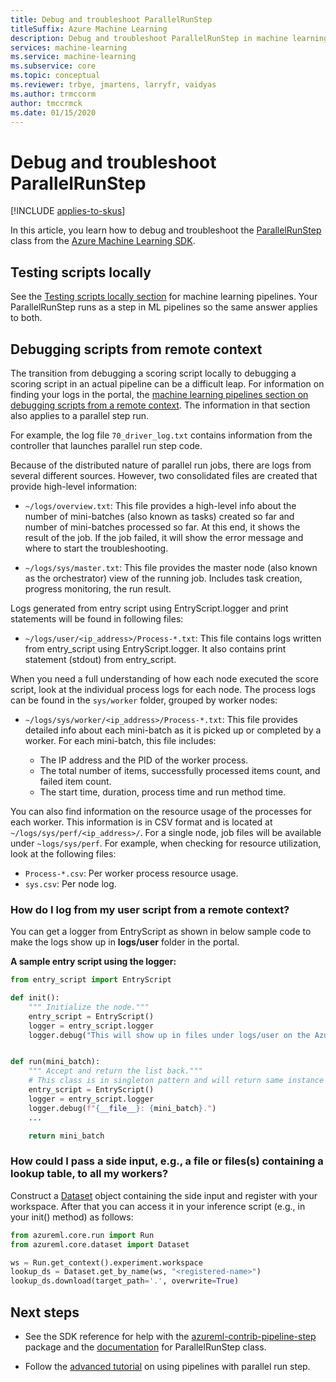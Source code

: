 ```yaml
---
title: Debug and troubleshoot ParallelRunStep
titleSuffix: Azure Machine Learning
description: Debug and troubleshoot ParallelRunStep in machine learning pipelines in the Azure Machine Learning SDK for Python. Learn common pitfalls for developing with pipelines, and tips to help you debug your scripts before and during remote execution.
services: machine-learning
ms.service: machine-learning
ms.subservice: core
ms.topic: conceptual
ms.reviewer: trbye, jmartens, larryfr, vaidyas
ms.author: trmccorm
author: tmccrmck
ms.date: 01/15/2020
---
```


# Debug and troubleshoot ParallelRunStep
[!INCLUDE [applies-to-skus](../../includes/aml-applies-to-basic-enterprise-sku.md)]

In this article, you learn how to debug and troubleshoot the [ParallelRunStep](https://docs.microsoft.com/python/api/azureml-contrib-pipeline-steps/azureml.contrib.pipeline.steps.parallel_run_step.parallelrunstep?view=azure-ml-py) class from the [Azure Machine Learning SDK](https://docs.microsoft.com/python/api/overview/azure/ml/intro?view=azure-ml-py).

## Testing scripts locally

See the [Testing scripts locally section](how-to-debug-pipelines.md#testing-scripts-locally) for machine learning pipelines. Your ParallelRunStep runs as a step in ML pipelines so the same answer applies to both.

## Debugging scripts from remote context

The transition from debugging a scoring script locally to debugging a scoring script in an actual pipeline can be a difficult leap. For information on finding your logs in the portal, the [machine learning pipelines section on debugging scripts from a remote context](how-to-debug-pipelines.md#debugging-scripts-from-remote-context). The information in that section also applies to a parallel step run.

For example, the log file `70_driver_log.txt` contains information from the controller that launches parallel run step code.

Because of the distributed nature of parallel run jobs, there are logs from several different sources. However, two consolidated files are created that provide high-level information:

- `~/logs/overview.txt`: This file provides a high-level info about the number of mini-batches (also known as tasks) created so far and number of mini-batches processed so far. At this end, it shows the result of the job. If the job failed, it will show the error message and where to start the troubleshooting.

- `~/logs/sys/master.txt`: This file provides the master node (also known as the orchestrator) view of the running job. Includes task creation, progress monitoring, the run result.

Logs generated from entry script using EntryScript.logger and print statements will be found in following files:

- `~/logs/user/<ip_address>/Process-*.txt`: This file contains logs written from entry_script using EntryScript.logger. It also contains print statement (stdout) from entry_script.

When you need a full understanding of how each node executed the score script, look at the individual process logs for each node. The process logs can be found in the `sys/worker` folder, grouped by worker nodes:

- `~/logs/sys/worker/<ip_address>/Process-*.txt`: This file provides detailed info about each mini-batch as it is picked up or completed by a worker. For each mini-batch, this file includes:

    - The IP address and the PID of the worker process. 
    - The total number of items, successfully processed items count, and failed item count.
    - The start time, duration, process time and run method time.

You can also find information on the resource usage of the processes for each worker. This information is in CSV format and is located at `~/logs/sys/perf/<ip_address>/`. For a single node, job files will be available under `~logs/sys/perf`. For example, when checking for resource utilization, look at the following files:

- `Process-*.csv`: Per worker process resource usage. 
- `sys.csv`: Per node log.

### How do I log from my user script from a remote context?
You can get a logger from EntryScript as shown in below sample code to make the logs show up in **logs/user** folder in the portal.

**A sample entry script using the logger:**
```python
from entry_script import EntryScript

def init():
    """ Initialize the node."""
    entry_script = EntryScript()
    logger = entry_script.logger
    logger.debug("This will show up in files under logs/user on the Azure portal.")


def run(mini_batch):
    """ Accept and return the list back."""
    # This class is in singleton pattern and will return same instance as the one in init()
    entry_script = EntryScript()
    logger = entry_script.logger
    logger.debug(f"{__file__}: {mini_batch}.")
    ...

    return mini_batch
```

### How could I pass a side input, e.g., a file or files(s) containing a lookup table, to all my workers?

Construct a [Dataset](https://docs.microsoft.com/en-us/python/api/azureml-core/azureml.core.dataset.dataset?view=azure-ml-py) object containing the side input and register with your workspace. After that you can access it in your inference script (e.g., in your init() method) as follows:

```python
from azureml.core.run import Run
from azureml.core.dataset import Dataset

ws = Run.get_context().experiment.workspace
lookup_ds = Dataset.get_by_name(ws, "<registered-name>")
lookup_ds.download(target_path='.', overwrite=True)
```

## Next steps

* See the SDK reference for help with the [azureml-contrib-pipeline-step](https://docs.microsoft.com/python/api/azureml-contrib-pipeline-steps/azureml.contrib.pipeline.steps?view=azure-ml-py) package and the [documentation](https://docs.microsoft.com/python/api/azureml-contrib-pipeline-steps/azureml.contrib.pipeline.steps.parallelrunstep?view=azure-ml-py) for ParallelRunStep class.

* Follow the [advanced tutorial](tutorial-pipeline-batch-scoring-classification.md) on using pipelines with parallel run step.
